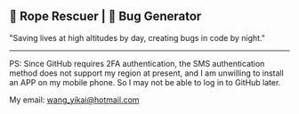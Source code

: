 ## 🧗 Rope Rescuer | 🐞 Bug Generator 

"Saving lives at high altitudes by day, creating bugs in code by night."

---

PS: Since GitHub requires 2FA authentication, the SMS authentication method does not support my region at present, and I am unwilling to install an APP on my mobile phone. So I may not be able to log in to GitHub later. 

My email: wang_yikai@hotmail.com
